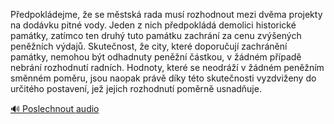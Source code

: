 
Předpokládejme, že se městská rada musí rozhodnout mezi dvěma projekty na dodávku pitné vody. Jeden z nich předpokládá demolici historické památky, zatímco ten druhý tuto památku zachrání za cenu zvýšených peněžních výdajů. Skutečnost, že city, které doporučují zachránění památky, nemohou být odhadnuty peněžní částkou, v žádném případě nebrání rozhodnutí radních. Hodnoty, které se neodráží v žádném peněžním směnném poměru, jsou naopak právě díky této skutečnosti vyzdviženy do určitého postavení, jež jejich rozhodnutí poměrně usnadňuje.

[🔊 Poslechnout audio](/data/7-paragraphs/audio/chapter_42/para_009-Pedpokldejme-e-se-mstsk-rada-mus-rozhodnout.mp3)
